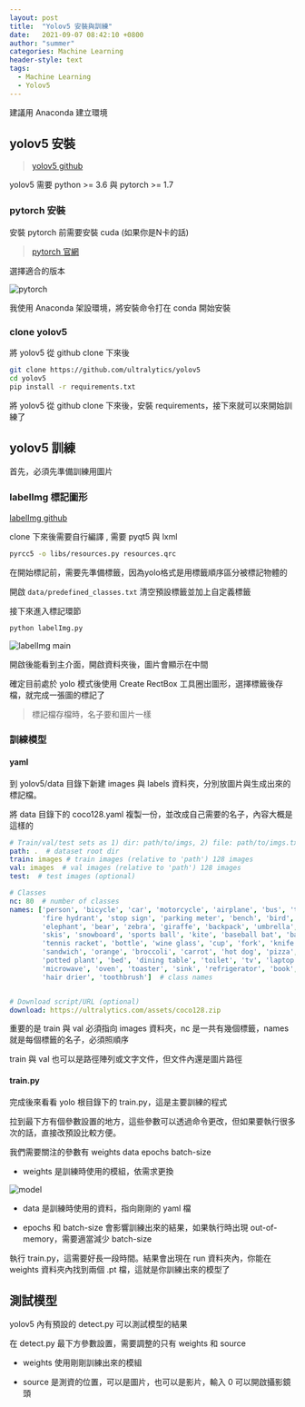 ```yaml
---
layout: post
title:  "Yolov5 安裝與訓練"
date:   2021-09-07 08:42:10 +0800
author: "summer"
categories: Machine Learning
header-style: text
tags:
  - Machine Learning
  - Yolov5
---
```


<div class='alert alert-info'>
建議用 Anaconda 建立環境
</div>

## yolov5 安裝

> [yolov5 github](https://github.com/ultralytics/yolov5)

yolov5 需要 python >= 3.6 與 pytorch >= 1.7

### pytorch 安裝

安裝 pytorch 前需要安裝 cuda (如果你是N卡的話)

> [pytorch 官網](https://pytorch.org/get-started/locally/)

選擇適合的版本

![pytorch]({{site.url}}/img/2021-12-29-first-yolov5/1.jpg)

我使用 Anaconda 架設環境，將安裝命令打在 conda 開始安裝

### clone yolov5

將 yolov5 從 github clone 下來後

```bash
git clone https://github.com/ultralytics/yolov5
cd yolov5
pip install -r requirements.txt
```

將 yolov5 從 github clone 下來後，安裝 requirements，接下來就可以來開始訓練了

## yolov5 訓練

首先，必須先準備訓練用圖片

### labelImg 標記圖形

[labelImg github](https://github.com/tzutalin/labelImg)

clone 下來後需要自行編譯 , 需要 pyqt5 與 lxml

```bash
pyrcc5 -o libs/resources.py resources.qrc
```

在開始標記前，需要先準備標籤，因為yolo格式是用標籤順序區分被標記物體的

開啟 ```data/predefined_classes.txt``` 清空預設標籤並加上自定義標籤

接下來進入標記環節

```bash
python labelImg.py
```

![labelImg main]({{site.url}}/img/2021-12-29-first-yolov5/2.jpg)

開啟後能看到主介面，開啟資料夾後，圖片會顯示在中間

確定目前處於 yolo 模式後使用 Create RectBox 工具圈出圖形，選擇標籤後存檔，就完成一張圖的標記了

> 標記檔存檔時，名子要和圖片一樣

### 訓練模型

#### yaml

到 yolov5/data 目錄下新建 images 與 labels 資料夾，分別放圖片與生成出來的標記檔。

將 data 目錄下的 coco128.yaml 複製一份，並改成自己需要的名子，內容大概是這樣的

```yaml
# Train/val/test sets as 1) dir: path/to/imgs, 2) file: path/to/imgs.txt, or 3) list: [path/to/imgs1, path/to/imgs2, ..]
path: .  # dataset root dir
train: images # train images (relative to 'path') 128 images
val: images  # val images (relative to 'path') 128 images
test:  # test images (optional)

# Classes
nc: 80  # number of classes
names: ['person', 'bicycle', 'car', 'motorcycle', 'airplane', 'bus', 'train', 'truck', 'boat', 'traffic light',
        'fire hydrant', 'stop sign', 'parking meter', 'bench', 'bird', 'cat', 'dog', 'horse', 'sheep', 'cow',
        'elephant', 'bear', 'zebra', 'giraffe', 'backpack', 'umbrella', 'handbag', 'tie', 'suitcase', 'frisbee',
        'skis', 'snowboard', 'sports ball', 'kite', 'baseball bat', 'baseball glove', 'skateboard', 'surfboard',
        'tennis racket', 'bottle', 'wine glass', 'cup', 'fork', 'knife', 'spoon', 'bowl', 'banana', 'apple',
        'sandwich', 'orange', 'broccoli', 'carrot', 'hot dog', 'pizza', 'donut', 'cake', 'chair', 'couch',
        'potted plant', 'bed', 'dining table', 'toilet', 'tv', 'laptop', 'mouse', 'remote', 'keyboard', 'cell phone',
        'microwave', 'oven', 'toaster', 'sink', 'refrigerator', 'book', 'clock', 'vase', 'scissors', 'teddy bear',
        'hair drier', 'toothbrush']  # class names


# Download script/URL (optional)
download: https://ultralytics.com/assets/coco128.zip
```

重要的是 train 與 val 必須指向 images 資料夾，nc 是一共有幾個標籤，names 就是每個標籤的名子，必須照順序

train 與 val 也可以是路徑陣列或文字文件，但文件內還是圖片路徑

#### train.py

完成後來看看 yolo 根目錄下的 train.py，這是主要訓練的程式

拉到最下方有個參數設置的地方，這些參數可以透過命令更改，但如果要執行很多次的話，直接改預設比較方便。

我們需要關注的參數有 weights data epochs batch-size

- weights 是訓練時使用的模組，依需求更換

![model]({{site.url}}/img/2021-12-29-first-yolov5/3.png)

- data 是訓練時使用的資料，指向剛剛的 yaml 檔

- epochs 和 batch-size 會影響訓練出來的結果，如果執行時出現 out-of-memory，需要適當減少 batch-size

執行 train.py，這需要好長一段時間。結果會出現在 run 資料夾內，你能在 weights 資料夾內找到兩個 .pt 檔，這就是你訓練出來的模型了

## 測試模型

yolov5 內有預設的 detect.py 可以測試模型的結果

在 detect.py 最下方參數設置，需要調整的只有 weights 和 source

- weights 使用剛剛訓練出來的模組

- source 是測資的位置，可以是圖片，也可以是影片，輸入 0 可以開啟攝影鏡頭
